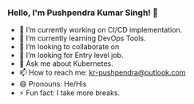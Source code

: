 ### Hello, I'm Pushpendra Kumar Singh! 👋

- 🔭 I’m currently working on CI/CD implementation. 
- 🌱 I’m currently learning DevOps Tools.
- 👯 I’m looking to collaborate on 
- 🤔 I’m looking for Entry level job.
- 💬 Ask me about Kubernetes.
- 📫 How to reach me: kr-pushpendra@outlook.com
- 😄 Pronouns: He/His
- ⚡ Fun fact: I take more breaks.

